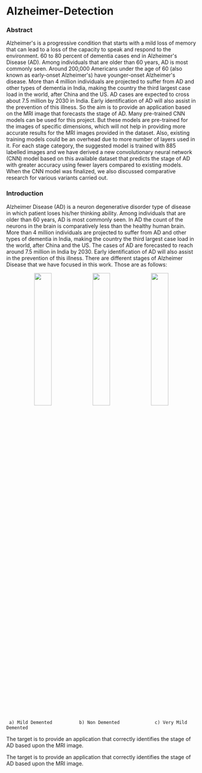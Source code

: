 # Alzheimer-Detection
### Abstract 
Alzheimer's is a progressive condition that starts 
with a mild loss of memory that can lead to a loss of the 
capacity to speak and respond to the environment. 60 to 80 
percent of dementia cases end in Alzheimer's Disease (AD). 
Among individuals that are older than 60 years, AD is 
most commonly seen. Around 200,000 Americans under 
the age of 60 (also known as early-onset Alzheimer's) have 
younger-onset Alzheimer's disease. More than 4 million 
individuals are projected to suffer from AD and other 
types of dementia in India, making the country the third 
largest case load in the world, after China and the US. AD 
cases are expected to cross about 7.5 million by 2030 in 
India. Early identification of AD will also assist in the 
prevention of this illness. So the aim is to provide an 
application based on the MRI image that forecasts the 
stage of AD. Many pre-trained CNN models can be used 
for this project. But these models are pre-trained for the 
images of specific dimensions, which will not help in 
providing more accurate results for the MRI images 
provided in the dataset. Also, existing training models 
could be an overhead due to more number of layers used 
in it. For each stage category, the suggested model is 
trained with 885 labelled images and we have derived a 
new convolutionary neural network (CNN) model based on 
this available dataset that predicts the stage of AD with 
greater accuracy using fewer layers compared to existing 
models. When the CNN model was finalized, we also 
discussed comparative research for various variants 
carried out.
### Introduction
Alzheimer Disease (AD) is a neuron degenerative disorder type of disease in which patient loses his/her thinking ability. Among individuals that are older than 60 years, AD is most commonly seen. In AD the count of the neurons in the brain is comparatively less than the healthy human brain. More than 4 million individuals are projected to suffer from AD and other types of dementia in India, making the country the third largest case load in the world, after China and the US. The cases of AD are forecasted to reach around 7.5 million in India by 2030. Early identification of AD will also assist in the prevention of this illness.
There are different stages of Alzheimer Disease that we have focused in this work. Those are as follows:
<p align="center">
   <img src="https://cloud.githubusercontent.com/assets/4307137/10105283/251b6868-63ae-11e5-9918-b789d9d682ec.png" width="30%"></img> 
   <img src="https://cloud.githubusercontent.com/assets/4307137/10105290/2a183f3a-63ae-11e5-9380-50d9f6d8afd6.png" width="30%"></img>
   <img src="https://cloud.githubusercontent.com/assets/4307137/10105284/26aa7ad4-63ae-11e5-88b7-bc523a095c9f.png" width="30%"></img>
</p>





   	 a) Mild Demented          b) Non Demented             c) Very Mild Demented
The target is to provide an application that correctly identifies the stage of AD based upon the MRI image.

The target is to provide an application that correctly identifies the stage of AD based upon the MRI image.
